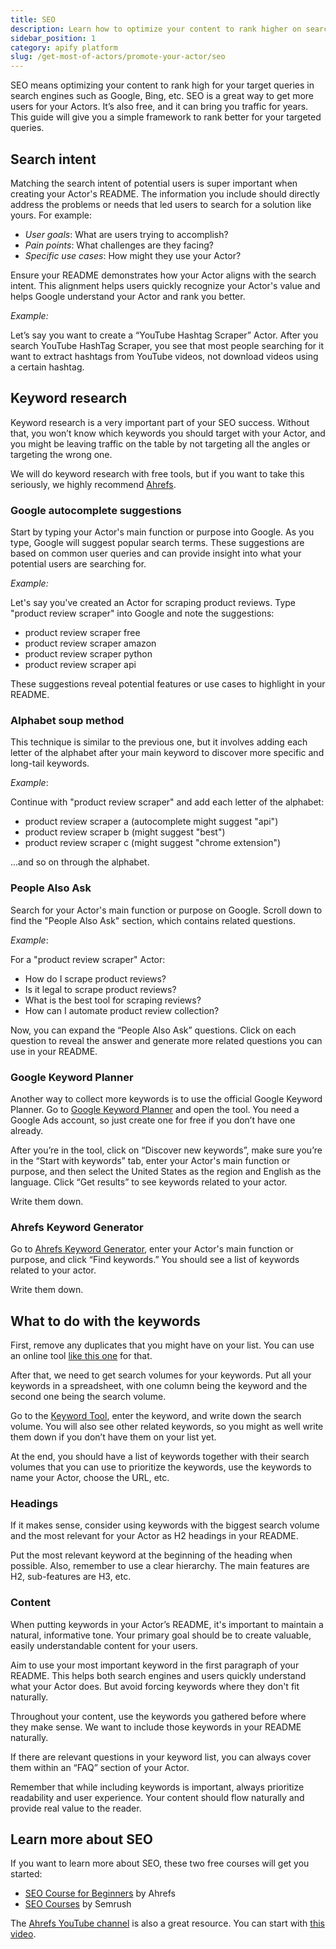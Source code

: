 ```yaml
---
title: SEO
description: Learn how to optimize your content to rank higher on search engines like Google and Bing, attract more users, and drive long-term traffic—all for free.
sidebar_position: 1
category: apify platform
slug: /get-most-of-actors/promote-your-actor/seo
---
```


SEO means optimizing your content to rank high for your target queries in search engines such as Google, Bing, etc. SEO is a great way to get more users for your Actors. It’s also free, and it can bring you traffic for years. This guide will give you a simple framework to rank better for your targeted queries.

## Search intent

Matching the search intent of potential users is super important when creating your Actor's README. The information you include should directly address the problems or needs that led users to search for a solution like yours. For example:

- _User goals_: What are users trying to accomplish?
- _Pain points_: What challenges are they facing?
- _Specific use cases_: How might they use your Actor?

Ensure your README demonstrates how your Actor aligns with the search intent. This alignment helps users quickly recognize your Actor's value and helps Google understand your Actor and rank you better.

_Example:_

Let’s say you want to create a “YouTube Hashtag Scraper” Actor. After you search YouTube HashTag Scraper, you see that most people searching for it want to extract hashtags from YouTube videos, not download videos using a certain hashtag.

## Keyword research

Keyword research is a very important part of your SEO success. Without that, you won’t know which keywords you should target with your Actor, and you might be leaving traffic on the table by not targeting all the angles or targeting the wrong one.

We will do keyword research with free tools, but if you want to take this seriously, we highly recommend [Ahrefs](https://ahrefs.com/).

### Google autocomplete suggestions

Start by typing your Actor's main function or purpose into Google. As you type, Google will suggest popular search terms. These suggestions are based on common user queries and can provide insight into what your potential users are searching for.

_Example:_

Let's say you've created an Actor for scraping product reviews. Type "product review scraper" into Google and note the suggestions:

- product review scraper free
- product review scraper amazon
- product review scraper python
- product review scraper api

These suggestions reveal potential features or use cases to highlight in your README.

### Alphabet soup method

This technique is similar to the previous one, but it involves adding each letter of the alphabet after your main keyword to discover more specific and long-tail keywords.

_Example_:

Continue with "product review scraper" and add each letter of the alphabet:

- product review scraper a (autocomplete might suggest "api")
- product review scraper b (might suggest "best")
- product review scraper c (might suggest "chrome extension")

...and so on through the alphabet.

### People Also Ask

Search for your Actor's main function or purpose on Google. Scroll down to find the "People Also Ask" section, which contains related questions.

_Example_:

For a "product review scraper" Actor:

- How do I scrape product reviews?
- Is it legal to scrape product reviews?
- What is the best tool for scraping reviews?
- How can I automate product review collection?

Now, you can expand the “People Also Ask” questions. Click on each question to reveal the answer and generate more related questions you can use in your README.

### Google Keyword Planner

Another way to collect more keywords is to use the official Google Keyword Planner. Go to [Google Keyword Planner](https://ads.google.com/home/tools/keyword-planner/) and open the tool. You need a Google Ads account, so just create one for free if you don’t have one already.

After you’re in the tool, click on “Discover new keywords”, make sure you’re in the “Start with keywords” tab, enter your Actor's main function or purpose, and then select the United States as the region and English as the language. Click “Get results” to see keywords related to your actor.

Write them down.

### Ahrefs Keyword Generator

Go to [Ahrefs Keyword Generator](https://ahrefs.com/keyword-generator), enter your Actor's main function or purpose, and click “Find keywords.” You should see a list of keywords related to your actor.

Write them down.

## What to do with the keywords

First, remove any duplicates that you might have on your list. You can use an online tool [like this one](https://dedupelist.com/) for that.

After that, we need to get search volumes for your keywords. Put all your keywords in a spreadsheet, with one column being the keyword and the second one being the search volume.

Go to the [Keyword Tool](https://backlinko.com/tools/keyword), enter the keyword, and write down the search volume. You will also see other related keywords, so you might as well write them down if you don’t have them on your list yet.

At the end, you should have a list of keywords together with their search volumes that you can use to prioritize the keywords, use the keywords to name your Actor, choose the URL, etc.

### Headings

If it makes sense, consider using keywords with the biggest search volume and the most relevant for your Actor as H2 headings in your README.

Put the most relevant keyword at the beginning of the heading when possible. Also, remember to use a clear hierarchy. The main features are H2, sub-features are H3, etc.

### Content

When putting keywords in your Actor’s README, it's important to maintain a natural, informative tone. Your primary goal should be to create valuable, easily understandable content for your users.

Aim to use your most important keyword in the first paragraph of your README. This helps both search engines and users quickly understand what your Actor does. But avoid forcing keywords where they don't fit naturally.

Throughout your content, use the keywords you gathered before where they make sense. We want to include those keywords in your README naturally.

If there are relevant questions in your keyword list, you can always cover them within an “FAQ” section of your Actor.

Remember that while including keywords is important, always prioritize readability and user experience. Your content should flow naturally and provide real value to the reader.

## Learn more about SEO

If you want to learn more about SEO, these two free courses will get you started:

- [SEO Course for Beginners](https://ahrefs.com/academy/seo-training-course) by Ahrefs
- [SEO Courses](https://www.semrush.com/academy/courses/seo/) by Semrush

The [Ahrefs YouTube channel](https://www.youtube.com/@AhrefsCom/featured) is also a great resource. You can start with [this video](https://www.youtube.com/watch?v=xsVTqzratPs).
